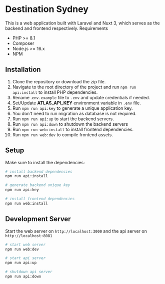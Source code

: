 # Destination Sydney

This is a web application built with Laravel and Nuxt 3, which serves as the backend and frontend respectively.
Requirements

- PHP >= 8.1
- Composer
- Node.js >= 16.x
- NPM

## Installation

1. Clone the repository or download the zip file.
2. Navigate to the root directory of the project and run `npm run api:install` to install PHP dependencies.
3. Rename .`env.example` file to `.env` and update credentials if needed.
4. Set/Update **ATLAS_API_KEY** environment variable in `.env` file.
5. Run `npm run api:key` to generate a unique application key.
6. You don't need to run migration as database is not required.
7. Run `npm run api:up` to start the backend servers.
8. Run `npm run api:down` to shutdown the backend servers
9. Run `npm run web:install` to install frontend dependencies.
10. Run `npm run web:dev` to compile frontend assets.


## Setup

Make sure to install the dependencies:

```bash
# install backend dependencies
npm run api:install

# generate backend unique key
npm run api:key

# install frontend dependencies
npm run web:install
```

## Development Server

Start the web server on `http://localhost:3000` and the api server on `http://localhost:8081`

```bash
# start web server
npm run web:dev

# start api server
npm run api:up

# shutdown api server
npm run api:down
```


